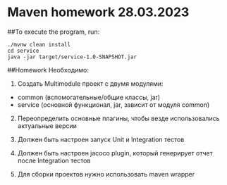 # Maven homework 28.03.2023

##To execute the program, run:

```
./mvnw clean install
cd service
java -jar target/service-1.0-SNAPSHOT.jar
```

##Homework
Необходимо:
1. Создать Multimodule проект с двумя модулями:
- common (вспомогательные/общие классы, jar)
- service (основной функционал, jar, зависит от модуля common)
2. Переопределить основные плагины, чтобы везде использовались актуальные версии

3. Должен быть настроен запуск Unit и Integration тестов
4. Должен быть настроен jacoco plugin, который генерирует отчет после Integration тестов

5. Для сборки проектов нужно использовать maven wrapper

